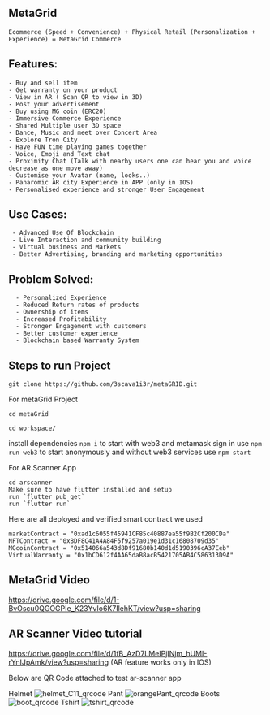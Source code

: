    ## MetaGrid
    Ecommerce (Speed + Convenience) + Physical Retail (Personalization + Experience) = MetaGrid Commerce
    
   ## Features: 
    - Buy and sell item 
    - Get warranty on your product
    - View in AR ( Scan QR to view in 3D)
    - Post your advertisement
    - Buy using MG coin (ERC20)
    - Immersive Commerce Experience
    - Shared Multiple user 3D space
    - Dance, Music and meet over Concert Area
    - Explore Tron City
    - Have FUN time playing games together
    - Voice, Emoji and Text chat
    - Proximity Chat (Talk with nearby users one can hear you and voice decrease as one move away)
    - Customise your Avatar (name, looks..)
    - Panaromic AR city Experience in APP (only in IOS)
    - Personalised experience and stronger User Engagement
    
  ## Use Cases:
     - Advanced Use Of Blockchain
     - Live Interaction and community building
     - Virtual business and Markets
     - Better Advertising, branding and marketing opportunities
     
  ## Problem Solved:
      - Personalized Experience
      - Reduced Return rates of products
      - Ownership of items
      - Increased Profitability
      - Stronger Engagement with customers
      - Better customer experience
      - Blockchain based Warranty System

  ## Steps to run Project
```
git clone https://github.com/3scava1i3r/metaGRID.git
```
For metaGrid Project
```
cd metaGrid
```

```
cd workspace/
```

install dependencies
```npm i```
to start with web3 and metamask sign in use
```npm run web3```
to start anonymously and without web3 services use 
```npm start```




For AR Scanner App
```
cd arscanner
Make sure to have flutter installed and setup
run `flutter pub get`
run `flutter run`
```

Here are all deployed and verified smart contract we used
```
marketContract = "0xad1c6055f45941CF85c40887ea55f9B2Cf200CDa"
NFTContract = "0x8DF8C41A4A84F5f9257a019e1d31c16808709d35"
MGcoinContract = "0x514066a543d8Df91680b140d1d5190396cA37Eeb"
VirtualWarranty = "0x1bCD612f4AA65daB8acB5421705AB4C586313D9A"
```

## MetaGrid Video
https://drive.google.com/file/d/1-BvOscu0QGOGPIe_K23YvIo6K7IlehKT/view?usp=sharing
## AR Scanner Video tutorial
https://drive.google.com/file/d/1fB_AzD7LMeIPjINjm_hUMI-rYnIJpAmk/view?usp=sharing
(AR feature works only in IOS)


Below are QR Code attached to test ar-scanner app

Helmet
![helmet_C11_qrcode](https://user-images.githubusercontent.com/73641062/182040964-d18e02e8-5ace-48cb-a0bd-6d4690b4d520.png)
Pant
![orangePant_qrcode](https://user-images.githubusercontent.com/73641062/182040967-a4a7f059-4eef-4c8d-8746-c1335c0c6fb7.png)
Boots
![boot_qrcode](https://user-images.githubusercontent.com/73641062/182040968-37180b0a-1ee7-4266-b102-4b7c37659be3.png)
Tshirt
![tshirt_qrcode](https://user-images.githubusercontent.com/73641062/182040969-b2458fc8-66a2-4536-895d-9f87c08e1231.png)
